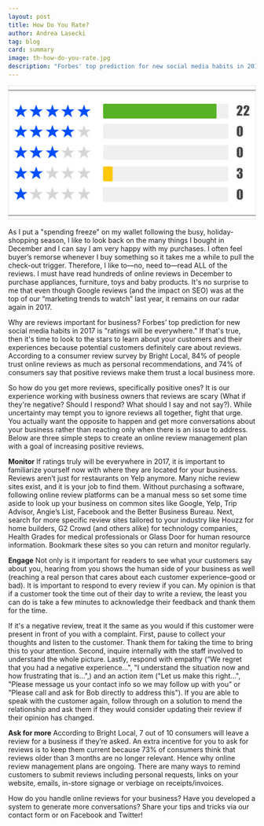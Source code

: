 ```yaml
---
layout: post
title: How Do You Rate?
author: Andrea Lasecki
tag: blog
card: summary
image: th-how-do-you-rate.jpg
description: "Forbes' top prediction for new social media habits in 2017 is 'ratings will be everywhere.' If that's true, then it's time to look to the stars to learn about your customers and their experiences because potential customers definitely care about reviews."
---
```

![How Do You Rate](/img/th-how-do-you-rate.jpg)

As I put a "spending freeze" on my wallet following the busy, holiday-shopping season, I like to look back on the many things I bought in December and I can say I am very happy with my purchases. I often feel buyer’s remorse whenever I buy something so it takes me a while to pull the check-out trigger. Therefore, I like to—no, need to&mdash;read ALL of the reviews. I must have read hundreds of online reviews in December to purchase appliances, furniture, toys and baby products. It's no surprise to me that even though Google reviews (and the impact on SEO) was at the top of our “marketing trends to watch” last year, it remains on our radar again in 2017.

Why are reviews important for business?
Forbes’ top prediction for new social media habits in 2017 is "ratings will be everywhere." If that's true, then it's time to look to the stars to learn about your customers and their experiences because potential customers definitely care about reviews. According to a consumer review survey by Bright Local, 84% of people trust online reviews as much as personal recommendations, and 74% of consumers say that positive reviews make them trust a local business more.  

So how do you get more reviews, specifically positive ones?
It is our experience working with business owners that reviews are scary (What if they're negative? Should I respond? What should I say and not say?). While uncertainty may tempt you to ignore reviews all together, fight that urge. You actually want the opposite to happen and get more conversations about your business rather than reacting only when there is an issue to address. Below are three simple steps to create an online review management plan with a goal of increasing positive reviews.

**Monitor**
If ratings truly will be everywhere in 2017, it is important to familiarize yourself now with where they are located for your business. Reviews aren’t just for restaurants on Yelp anymore. Many niche review sites exist, and it is your job to find them. Without purchasing a software, following online review platforms can be a manual mess so set some time aside to look up your business on common sites like Google, Yelp, Trip Advisor, Angie’s List, Facebook and the Better Business Bureau. Next, search for more specific review sites tailored to your industry like Houzz for home builders, G2 Crowd (and others alike) for technology companies, Health Grades for medical professionals or Glass Door for human resource information. Bookmark these sites so you can return and monitor regularly.

**Engage**
Not only is it important for readers to see what your customers say about you, hearing from you shows the human side of your business as well (reaching a real person that cares about each customer experience–good or bad). It is important to respond to every review if you can. My opinion is that if a customer took the time out of their day to write a review, the least you can do is take a few minutes to acknowledge their feedback and thank them for the time.

If it's a negative review, treat it the same as you would if this customer were present in front of you with a complaint. First, pause to collect your thoughts and listen to the customer. Thank them for taking the time to bring this to your attention. Second, inquire internally with the staff involved to understand the whole picture. Lastly, respond with empathy (“We regret that you had a negative experience…", "I understand the situation now and how frustrating that is…",) and an action item ("Let us make this right…", "Please message us your contact info so we may follow up with you” or "Please call and ask for Bob directly to address this"). If you are able to speak with the customer again, follow through on a solution to mend the relationship and ask them if they would consider updating their review if their opinion has changed.

**Ask for more**
According to Bright Local, 7 out of 10 consumers will leave a review for a business if they’re asked. An extra incentive for you to ask for reviews is to keep them current because 73% of consumers think that reviews older than 3 months are no longer relevant. Hence why online review management plans are ongoing. There are many ways to remind customers to submit reviews including personal requests, links on your website, emails, in-store signage or verbiage on receipts/invoices.

How do you handle online reviews for your business? Have you developed a system to generate more conversations? Share your tips and tricks via our contact form or on Facebook and Twitter!
